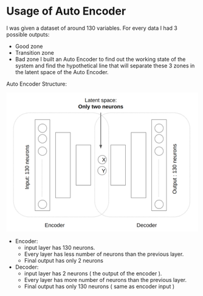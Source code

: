 # Usage of Auto Encoder

I was given a dataset of around 130 variables. For every data I had 3 possible outputs:
- Good zone
- Transition zone
- Bad zone
I built an Auto Encoder to find out the working state of the system and find the hypothetical line that will separate these 3 zones in the latent space of the Auto Encoder. 

Auto Encoder Structure:

![auto encoder structure](../Helping_Images/auto_encoder_structure.png)


- Encoder:
    - input layer has 130 neurons.
    - Every layer has less number of neurons than the previous layer.
    - Final output has only 2 neurons
- Decoder:
    - input layer has 2 neurons ( the output of the encoder ).
    - Every layer has more number of neurons than the previous layer.
    - Final output has only 130 neurons ( same as encoder input )